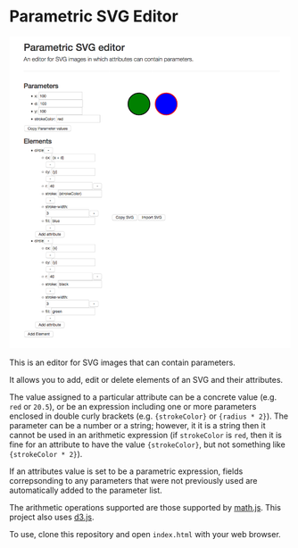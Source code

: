 # Parametric SVG Editor

![A screenshot](docs/screenshot.png)

This is an editor for SVG images that can contain parameters.

It allows you to add, edit or delete elements of an SVG and their attributes.

The value assigned to a particular attribute can be a concrete value (e.g. ``red`` or ``20.5``), or be an expression including one or more parameters enclosed in double curly brackets (e.g. ``{strokeColor}`` or ``{radius * 2}``).
The parameter can be a number or a string; however, it it is a string then it cannot be used in an arithmetic expression (if ``strokeColor`` is ``red``, then it is fine for an attribute to have the value ``{strokeColor}``, but not something like ``{strokeColor * 2}``).

If an attributes value is set to be a parametric expression, fields correpsonding to any parameters that were not previously used are automatically added to the parameter list.

The arithmetic operations supported are those supported by [math.js](http://mathjs.org).
This project also uses [d3.js](https://d3js.org/).

To use, clone this repository and open ``index.html`` with your web browser.